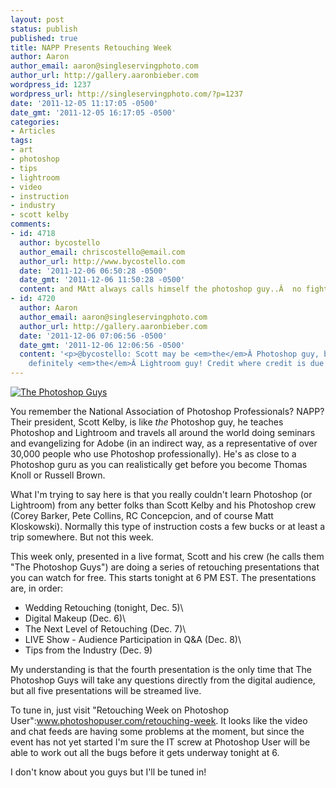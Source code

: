 ```yaml
---
layout: post
status: publish
published: true
title: NAPP Presents Retouching Week
author: Aaron
author_email: aaron@singleservingphoto.com
author_url: http://gallery.aaronbieber.com
wordpress_id: 1237
wordpress_url: http://singleservingphoto.com/?p=1237
date: '2011-12-05 11:17:05 -0500'
date_gmt: '2011-12-05 16:17:05 -0500'
categories:
- Articles
tags:
- art
- photoshop
- tips
- lightroom
- video
- instruction
- industry
- scott kelby
comments:
- id: 4718
  author: bycostello
  author_email: chriscostello@email.com
  author_url: http://www.bycostello.com
  date: '2011-12-06 06:50:28 -0500'
  date_gmt: '2011-12-06 11:50:28 -0500'
  content: and MAtt always calls himself the photoshop guy..Â  no fighting now!!
- id: 4720
  author: Aaron
  author_email: aaron@singleservingphoto.com
  author_url: http://gallery.aaronbieber.com
  date: '2011-12-06 07:06:56 -0500'
  date_gmt: '2011-12-06 12:06:56 -0500'
  content: '<p>@bycostello: Scott may be <em>the</em>Â Photoshop guy, but Matt is
    definitely <em>the</em>Â Lightroom guy! Credit where credit is due!</p>'
---
```

[![The Photoshop
Guys](http://singleservingphoto.com/wp-content/uploads/2011/12/the-photoshop-guys-300x207.png "The Photoshop Guys")](http://singleservingphoto.com/wp-content/uploads/2011/12/the_photoshop_guys.png)

You remember the National Association of Photoshop Professionals? NAPP?
Their president, Scott Kelby, is like _the_ Photoshop guy, he teaches
Photoshop and Lightroom and travels all around the world doing seminars
and evangelizing for Adobe (in an indirect way, as a representative of
over 30,000 people who use Photoshop professionally). He's as close to a
Photoshop guru as you can realistically get before you become Thomas
Knoll or Russell Brown.

What I'm trying to say here is that you really couldn't learn Photoshop
(or Lightroom) from any better folks than Scott Kelby and his Photoshop
crew (Corey Barker, Pete Collins, RC Concepcion, and of course Matt
Kloskowski). Normally this type of instruction costs a few bucks or at
least a trip somewhere. But not this week.

This week only, presented in a live format, Scott and his crew (he calls
them "The Photoshop Guys") are doing a series of retouching
presentations that you can watch for free. This starts tonight at 6 PM
EST. The presentations are, in order:

* Wedding Retouching (tonight, Dec. 5)\
 * Digital Makeup (Dec. 6)\
 * The Next Level of Retouching (Dec. 7)\
 * LIVE Show - Audience Participation in Q&A (Dec. 8)\
 * Tips from the Industry (Dec. 9)

My understanding is that the fourth presentation is the only time that
The Photoshop Guys will take any questions directly from the digital
audience, but all five presentations will be streamed live.

To tune in, just visit "Retouching Week on Photoshop
User":www.photoshopuser.com/retouching-week. It looks like the video and
chat feeds are having some problems at the moment, but since the event
has not yet started I'm sure the IT screw at Photoshop User will be able
to work out all the bugs before it gets underway tonight at 6.

I don't know about you guys but I'll be tuned in!
